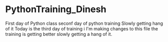 # PythonTraining_Dinesh
First day of Python class
seconf day of python training
Slowly getting hang of it
Today is the third day of training i
I'm making changes to this file 
the training is getting better
slowly getting a hang of it.
